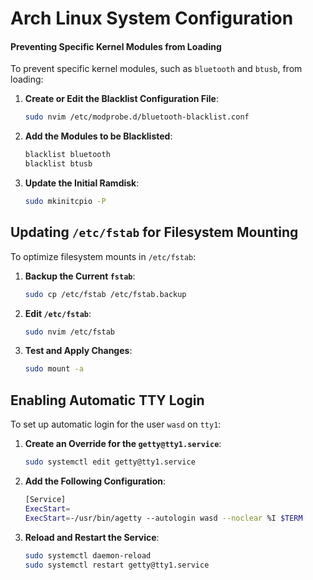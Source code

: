 # Arch Linux System Configuration
#### Preventing Specific Kernel Modules from Loading

To prevent specific kernel modules, such as `bluetooth` and `btusb`, from loading:

1. **Create or Edit the Blacklist Configuration File**:

    ```bash
    sudo nvim /etc/modprobe.d/bluetooth-blacklist.conf
    ```

2. **Add the Modules to be Blacklisted**:

    ```bash
    blacklist bluetooth
    blacklist btusb
    ```

3. **Update the Initial Ramdisk**:

    ```bash
    sudo mkinitcpio -P
    ```

## Updating `/etc/fstab` for Filesystem Mounting

To optimize filesystem mounts in `/etc/fstab`:

1. **Backup the Current `fstab`**:

    ```bash
    sudo cp /etc/fstab /etc/fstab.backup
    ```

2. **Edit `/etc/fstab`**:

    ```bash
    sudo nvim /etc/fstab
    ```

3. **Test and Apply Changes**:

    ```bash
    sudo mount -a
    ```

## Enabling Automatic TTY Login

To set up automatic login for the user `wasd` on `tty1`:

1. **Create an Override for the `getty@tty1.service`**:

    ```bash
    sudo systemctl edit getty@tty1.service
    ```

2. **Add the Following Configuration**:

    ```bash
    [Service]
    ExecStart=
    ExecStart=-/usr/bin/agetty --autologin wasd --noclear %I $TERM
    ```

3. **Reload and Restart the Service**:

    ```bash
    sudo systemctl daemon-reload
    sudo systemctl restart getty@tty1.service
    ```
